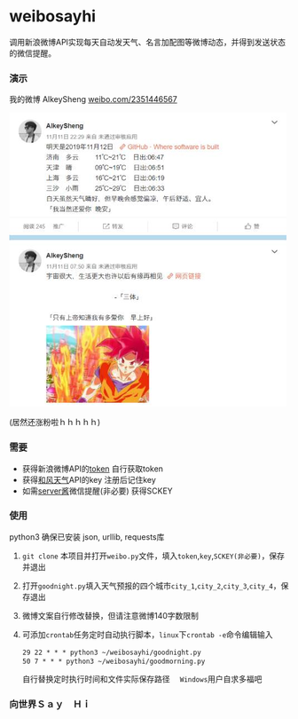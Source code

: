 # weibosayhi
调用新浪微博API实现每天自动发天气、名言加配图等微博动态，并得到发送状态的微信提醒。



### 演示

我的微博 AlkeySheng  [weibo.com/2351446567](https://weibo.com/2351446567)

![alkeysheng weibo](https://github.com/AlkeySheng/weibosayhi/blob/master/Demo.jpg?raw=true)

(居然还涨粉啦ｈｈｈｈｈ)



### 需要

- 获得新浪微博API的[token](https://www.jianshu.com/p/0f20eaaa0047)  自行获取token
- 获得[和风天气](https://dev.heweather.com/)API的key  注册后记住key
- 如需[server酱](http://sc.ftqq.com/3.version)微信提醒(非必要)  获得SCKEY



### 使用

python3 确保已安装 json, urllib, requests库

1. `git clone` 本项目并打开`weibo.py`文件，填入`token`,`key`,`SCKEY(非必要)`，保存并退出

2. 打开`goodnight.py`填入天气预报的四个城市`city_1`,`city_2`,`city_3`,`city_4`，保存退出

3. 微博文案自行修改替换，但请注意微博140字数限制

4. 可添加`crontab`任务定时自动执行脚本，`linux`下`crontab -e`命令编辑输入

   ```shell
   29 22 * * * python3 ~/weibosayhi/goodnight.py
   50 7 * * * python3 ~/weibosayhi/goodmorning.py
   ```

   自行替换定时执行时间和文件实际保存路径 　`Windows`用户自求多福吧






### 向世界Ｓａｙ　Ｈｉ
